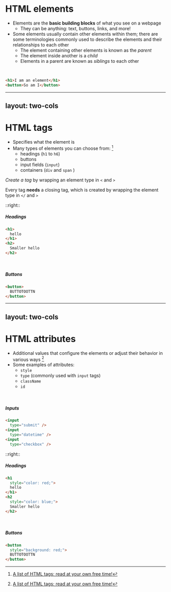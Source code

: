 # HTML elements

* Elements are the **basic building blocks** of what you see on a webpage
  * They can be anything: text, buttons, links, and more!
* Some elements usually contain other elements within them; there are some terminologies commonly used to describe the elements and their relationships to each other
    * The element containing other elements is known as the _parent_
    * The element inside another is a _child_
    * Elements in a parent are known as _siblings_ to each other

<br/>

<RunnerWebsite code="<h1>I am an element</h1><button>So am I</button>">

```html
<h1>I am an element</h1>
<button>So am I</button>
```

</RunnerWebsite>

---
layout: two-cols
---

# HTML tags

* Specifies what the element is
* Many types of elements you can choose from: [^1]
  * headings (`h1` to `h6`)
  * buttons
  * input fields (`input`)
  * containers (`div` and `span` )

*Create a tag* by wrapping an element type in `<` and `>`

Every tag **needs** a closing tag, which is created by wrapping the element type in `</` and `>`

::right::

<div class="flex flex-col h-full justify-center">

##### Headings

<RunnerWebsite code="<h1>hello</h1><h2>Smaller hello</h2>">

```html
<h1>
  hello
</h1>
<h2>
  Smaller hello
</h2>
```

</RunnerWebsite>

<br/>

##### Buttons

<RunnerWebsite code="<button>BUTTOTOOTTN</button>">

```html
<button>
  BUTTOTOOTTN
</button>
```

</RunnerWebsite>
</div>

[^1]: [A list of HTML tags; read at your own free time!](https://www.w3schools.com/TAGs/)

<!--
Give a demo about how a website is built using HTML elements. Engage the audience!!1!
-->

---
layout: two-cols
---

<div class="flex flex-col items-between">

# HTML attributes

* Additional values that configure the elements or adjust their behavior in various ways [^1]
* Some examples of attributes:
  * `style`
  * `type` (commonly used with `input` tags)
  * `className`
  * `id`

<br />

##### Inputs

<RunnerWebsite code='<div style="padding: 0.3em;"><input type="submit"/><br/><input type="date"/><br/><input type="checkbox"/></div>'>

```html
<input
  type="submit" />
<input
  type="datetime" />
<input
  type="checkbox" />
```

</RunnerWebsite>
</div>

::right::

<div class="flex flex-col h-full ml-5 justify-center">

##### Headings

<RunnerWebsite code='<h1 style="color: red;">hello</h1><h2 style="color: blue;">Smaller hello</h2>'>

```html
<h1
  style="color: red;">
  hello
</h1>
<h2
  style="color: blue;">
  Smaller hello
</h2>
```

</RunnerWebsite>

<br/>

##### Buttons

<RunnerWebsite code='<button style="background: red;">BUTTOTOOTTN</button>'>

```html
<button
  style="background: red;">
  BUTTOTOOTTN
</button>
```

</RunnerWebsite>
</div>

[^1]: [More about attributes](https://www.w3schools.com/htmL/html_attributes.asp)

<!--
Give another demo about what we can use with commonly-used tags. Point out that some attributes make no sense (`src` with `h1`)
-->
